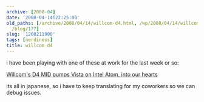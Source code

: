 ```yaml
---
archive: [2008-04]
date: '2008-04-14T22:25:00'
old_paths: [/archive/2008/04/14/willcom-d4.html, /wp/2008/04/14/willcom-d4/, /2008/04/14/willcom-d4/,
  /blog/177]
slug: '1208211900'
tags: [nerdiness]
title: willcom d4
---
```


i have been playing with one of these at work for the last week or so:

[Willcom's D4 MID pumps Vista on Intel Atom, into our hearts][1]

its all in japanese, so i have to keep translating for my coworkers so we
can debug issues.

[1]: http://www.engadget.com/2008/04/14/willcoms-d4-mid-pumps-vista-on-intel-atom-into-our-hearts/

